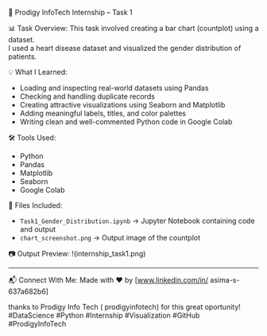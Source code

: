  🚀 Prodigy InfoTech Internship – Task 1

📊 Task Overview:
This task involved creating a bar chart (countplot) using a dataset.  
I used a heart disease dataset and visualized the gender distribution of patients.

💡 What I Learned:

- Loading and inspecting real-world datasets using Pandas  
- Checking and handling duplicate records  
- Creating attractive visualizations using Seaborn and Matplotlib  
- Adding meaningful labels, titles, and color palettes  
- Writing clean and well-commented Python code in Google Colab

 🛠 Tools Used:
 
- Python
- Pandas
- Matplotlib
- Seaborn
- Google Colab

📁 Files Included:

- `Task1_Gender_Distribution.ipynb` → Jupyter Notebook containing code and output
- `chart_screenshot.png` → Output image of the countplot

📷 Output Preview:
!(internship_task1.png)

---

📬 Connect With Me:
Made with ❤️ by   [www.linkedin.com/in/
asima-s-637a682b6]


thanks to Prodigy Info Tech ( prodigyinfotech) for this great oportunity!
#DataScience #Python #Internship #Visualization #GitHub #ProdigyInfoTech
